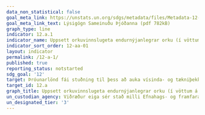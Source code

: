 ```yaml
---
data_non_statistical: false
goal_meta_link: https://unstats.un.org/sdgs/metadata/files/Metadata-12-0a-01.pdf
goal_meta_link_text: Lýsigögn Sameinuðu Þjóðanna (pdf 782kB)
graph_type: line
indicator: 12.a.1
indicator_name: Uppsett orkuvinnslugeta endurnýjanlegrar orku (í vöttum á íbúa)
indicator_sort_order: 12-aa-01
layout: indicator
permalink: /12-a-1/
published: true
reporting_status: notstarted
sdg_goal: '12'
target: Þróunarlönd fái stuðning til þess að auka vísinda- og tækniþekkingu í því skyni að þoka neyslu og framleiðslu í átt til aukinnar sjálfbærni.
target_id: 12.a
graph_title: Uppsett orkuvinnslugeta endurnýjanlegrar orku (í vöttum á íbúa)
un_custodian_agency: Viðræður eiga sér stað milli Efnahags- og framfarastofnunarinnar (OECD), Umhverfisstofnunar Sameinuðu Þjóðanna (UNEP), Menningarmálastofnunar Sameinuðu Þjóðanna (UNESCO) og Alþjóðabankans (World Bank)
un_designated_tier: '3'
---
```

